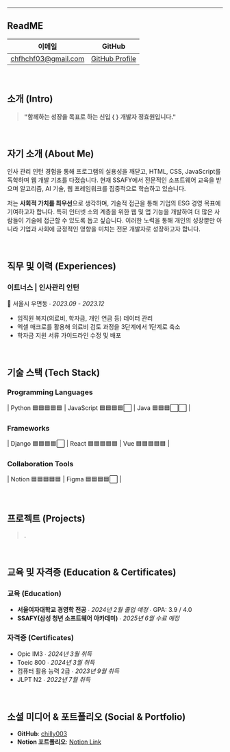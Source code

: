 
---

## **ReadME**


| **이메일** | **GitHub** |
|------------|------------|
| chfhchf03@gmail.com | [GitHub Profile](https://github.com/chilly003/readme) |
<br />

## **소개 (Intro)**  
> **"함께하는 성장을 목표로 하는 신입 { } 개발자 정효원입니다."**
<br />


## **자기 소개 (About Me)**  

인사 관리 인턴 경험을 통해 프로그램의 실용성을 깨닫고, HTML, CSS, JavaScript를 독학하며 웹 개발 기초를 다졌습니다. 현재 SSAFY에서 전문적인 소프트웨어 교육을 받으며 알고리즘, AI 기술, 웹 프레임워크를 집중적으로 학습하고 있습니다.  

저는 **사회적 가치를 최우선**으로 생각하며, 기술적 접근을 통해 기업의 ESG 경영 목표에 기여하고자 합니다. 특히 인터넷 소외 계층을 위한 웹 및 앱 기능을 개발하여 더 많은 사람들이 기술에 접근할 수 있도록 돕고 싶습니다. 이러한 노력을 통해 개인의 성장뿐만 아니라 기업과 사회에 긍정적인 영향을 미치는 전문 개발자로 성장하고자 합니다.

<br />

## **직무 및 이력 (Experiences)**  

### **이트너스 | 인사관리 인턴**  
📍 서울시 우면동 ∙ *2023.09 - 2023.12*  

- 임직원 복지(의료비, 학자금, 개인 연금 등) 데이터 관리  
- 엑셀 매크로를 활용해 의료비 검토 과정을 3단계에서 1단계로 축소  
- 학자금 지원 서류 가이드라인 수정 및 배포  
<br />


## **기술 스택 (Tech Stack)**  

### **Programming Languages**  
| Python 🟦🟦🟦🟦🟦 | JavaScript 🟦🟦🟦🟦⬜ | Java 🟦🟦🟦⬜⬜ |

### **Frameworks**  
| Django 🟦🟦🟦🟦⬜ | React 🟦🟦🟦🟦🟦 | Vue 🟦🟦🟦🟦🟦 |

### **Collaboration Tools**  
| Notion 🟦🟦🟦🟦🟦 | Figma 🟦🟦🟦🟦⬜ |

<br />

## **프로젝트 (Projects)**  

> .

<br />

## **교육 및 자격증 (Education & Certificates)**  

### **교육 (Education)**  
- **서울여자대학교 경영학 전공** ∙ *2024년 2월 졸업 예정* ∙ GPA: 3.9 / 4.0  
- **SSAFY(삼성 청년 소프트웨어 아카데미)** ∙ *2025년 6월 수료 예정*  

### **자격증 (Certificates)**  
- Opic IM3 ∙ *2024년 3월 취득*  
- Toeic 800 ∙ *2024년 3월 취득*  
- 컴퓨터 활용 능력 2급 ∙ *2023년 9월 취득*  
- JLPT N2 ∙ *2022년 7월 취득*  
<br />


## **소셜 미디어 & 포트폴리오 (Social & Portfolio)**  

- **GitHub**: [chilly003](https://github.com/chilly003)  
- **Notion 포트폴리오**: [Notion Link](https://www.notion.so/15860a1ef6728071ae79c6b655775ebc?pvs=21)
<br />
